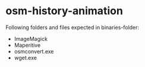 osm-history-animation
=====================

Following folders and files expected in binaries-folder:
<ul>
  <li>ImageMagick</li>
  <li>Maperitive</li>
  <li>osmconvert.exe</li>
  <li>wget.exe</li>
</ul>
